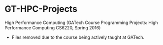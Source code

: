 # GT-HPC-Projects
High Performance Computing (GATech Course Programming Projects: High Performance Computing CS6220, Spring 2016)

* Files removed due to the course being actively taught at GATech.
